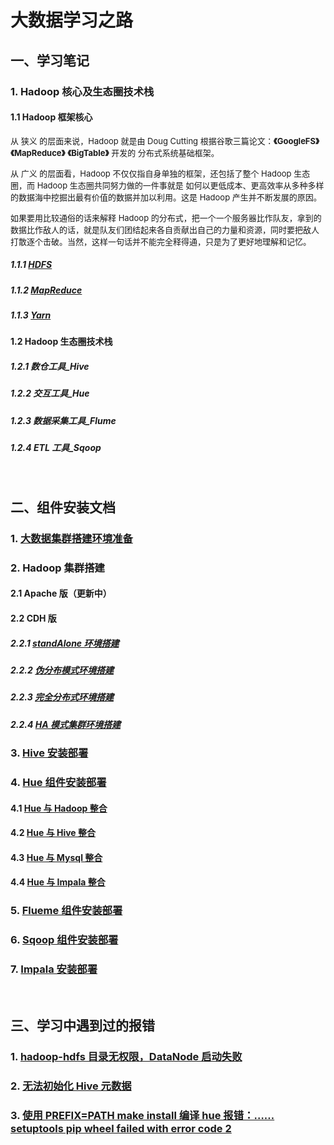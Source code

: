 # 大数据学习之路

## 一、学习笔记
### 1. Hadoop 核心及生态圈技术栈
#### 1.1 Hadoop 框架核心
<font size=2>从 狭义 的层⾯来说，Hadoop 就是由 Doug Cutting 根据⾕歌三篇论⽂：**《GoogleFS》** **《MapReduce》**  **《BigTable》** 开发的 分布式系统基础框架。</font>

<font size=2>从 ⼴义 的层⾯看，Hadoop 不仅仅指⾃⾝单独的框架，还包括了整个 Hadoop ⽣态圈，⽽ Hadoop ⽣态圈共同努⼒做的⼀件事就是 如何以更低成本、更⾼效率从多种多样的数据海中挖掘出最有价值的数据并加以利⽤。这是 Hadoop 产⽣并不断发展的原因。</font>

<font size=2>如果要⽤⽐较通俗的话来解释 Hadoop 的分布式，把⼀个⼀个服务器⽐作队友，拿到的数据⽐作敌⼈的话，就是队友们团结起来各⾃贡献出⾃⼰的⼒量和资源，同时要把敌⼈打散逐个击破。当然，这样⼀句话并不能完全释得通，只是为了更好地理解和记忆。</font>

##### 1.1.1 [HDFS](https://blog.csdn.net/CODEROOKIE_RUN/article/details/108805263)
##### 1.1.2 [MapReduce](https://blog.csdn.net/CODEROOKIE_RUN/article/details/108806978)
##### 1.1.3 [Yarn]()
#### 1.2 Hadoop 生态圈技术栈
##### 1.2.1 数仓工具_Hive
##### 1.2.2 交互工具_Hue
##### 1.2.3 数据采集工具_Flume
##### 1.2.4 ETL 工具_Sqoop
&#160;
## 二、组件安装文档
### 1. [大数据集群搭建环境准备](https://blog.csdn.net/CODEROOKIE_RUN/article/details/104266904)
### 2. Hadoop 集群搭建
#### 2.1 Apache 版（更新中）
#### 2.2 CDH 版
##### 2.2.1 [standAlone 环境搭建](https://blog.csdn.net/CODEROOKIE_RUN/article/details/104298494)
##### 2.2.2 [伪分布模式环境搭建](https://blog.csdn.net/CODEROOKIE_RUN/article/details/104316263)
##### 2.2.3 [完全分布式环境搭建](https://blog.csdn.net/CODEROOKIE_RUN/article/details/104317348)
##### 2.2.4 [HA 模式集群环境搭建](https://blog.csdn.net/CODEROOKIE_RUN/article/details/104912163)
### 3. [Hive 安装部署](https://blog.csdn.net/CODEROOKIE_RUN/article/details/104518542)
### 4. [Hue 组件安装部署](https://blog.csdn.net/CODEROOKIE_RUN/article/details/104869477)
#### 4.1 [Hue 与 Hadoop 整合](https://blog.csdn.net/CODEROOKIE_RUN/article/details/104870095)
#### 4.2 [Hue 与 Hive 整合](https://blog.csdn.net/CODEROOKIE_RUN/article/details/104870605)
#### 4.3 [Hue 与 Mysql 整合](https://blog.csdn.net/CODEROOKIE_RUN/article/details/104870790)
#### 4.4 [Hue 与 Impala 整合](https://blog.csdn.net/CODEROOKIE_RUN/article/details/104870726)
### 5. [Flueme 组件安装部署](https://blog.csdn.net/CODEROOKIE_RUN/article/details/104648825)
### 6. [Sqoop 组件安装部署](https://blog.csdn.net/CODEROOKIE_RUN/article/details/104711675)
### 7. [Impala 安装部署](https://blog.csdn.net/CODEROOKIE_RUN/article/details/104856441)
&#160;
## 三、学习中遇到过的报错
### 1. [hadoop-hdfs 目录无权限，DataNode 启动失败](https://blog.csdn.net/CODEROOKIE_RUN/article/details/108691458)
### 2. [无法初始化 Hive 元数据](https://blog.csdn.net/CODEROOKIE_RUN/article/details/105281167)
### 3. [使用 PREFIX=PATH make install 编译 hue 报错：……setuptools pip wheel failed with error code 2](https://blog.csdn.net/CODEROOKIE_RUN/article/details/108373170)
